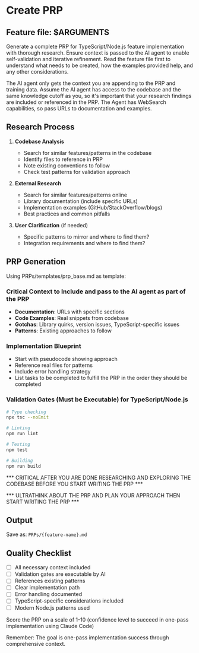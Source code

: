 # Create PRP

## Feature file: $ARGUMENTS

Generate a complete PRP for TypeScript/Node.js feature implementation with thorough research. Ensure context is passed to the AI agent to enable self-validation and iterative refinement. Read the feature file first to understand what needs to be created, how the examples provided help, and any other considerations.

The AI agent only gets the context you are appending to the PRP and training data. Assume the AI agent has access to the codebase and the same knowledge cutoff as you, so it's important that your research findings are included or referenced in the PRP. The Agent has WebSearch capabilities, so pass URLs to documentation and examples.

## Research Process

1. **Codebase Analysis**
   - Search for similar features/patterns in the codebase
   - Identify files to reference in PRP
   - Note existing conventions to follow
   - Check test patterns for validation approach

2. **External Research**
   - Search for similar features/patterns online
   - Library documentation (include specific URLs)
   - Implementation examples (GitHub/StackOverflow/blogs)
   - Best practices and common pitfalls

3. **User Clarification** (if needed)
   - Specific patterns to mirror and where to find them?
   - Integration requirements and where to find them?

## PRP Generation

Using PRPs/templates/prp_base.md as template:

### Critical Context to Include and pass to the AI agent as part of the PRP
- **Documentation**: URLs with specific sections
- **Code Examples**: Real snippets from codebase
- **Gotchas**: Library quirks, version issues, TypeScript-specific issues
- **Patterns**: Existing approaches to follow

### Implementation Blueprint
- Start with pseudocode showing approach
- Reference real files for patterns
- Include error handling strategy
- List tasks to be completed to fulfill the PRP in the order they should be completed

### Validation Gates (Must be Executable) for TypeScript/Node.js
```bash
# Type checking
npx tsc --noEmit

# Linting
npm run lint

# Testing
npm test

# Building
npm run build
```

*** CRITICAL AFTER YOU ARE DONE RESEARCHING AND EXPLORING THE CODEBASE BEFORE YOU START WRITING THE PRP ***

*** ULTRATHINK ABOUT THE PRP AND PLAN YOUR APPROACH THEN START WRITING THE PRP ***

## Output
Save as: `PRPs/{feature-name}.md`

## Quality Checklist
- [ ] All necessary context included
- [ ] Validation gates are executable by AI
- [ ] References existing patterns
- [ ] Clear implementation path
- [ ] Error handling documented
- [ ] TypeScript-specific considerations included
- [ ] Modern Node.js patterns used

Score the PRP on a scale of 1-10 (confidence level to succeed in one-pass implementation using Claude Code)

Remember: The goal is one-pass implementation success through comprehensive context.